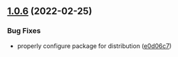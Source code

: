 ## [1.0.6](https://github.com/lukeocodes/supported-formats/compare/v1.0.5...v1.0.6) (2022-02-25)


### Bug Fixes

* properly configure package for distribution ([e0d06c7](https://github.com/lukeocodes/supported-formats/commit/e0d06c7338bdcd509991ec30a72ea62c6e984ea7))
